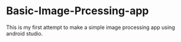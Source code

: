 # Basic-Image-Prcessing-app
This is my first attempt to make a simple image processing app using android studio.
